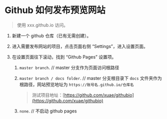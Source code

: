 # Github 如何发布预览网站

> 使用 xxx.github.io 访问。

1. 新建一个 github 仓库（已有无需创建）。

1. 进入需要发布网站的项目，点击页面右侧 “Settings”，进入设置页面。

1. 在设置页面往下滚动，找到 “Github Pages” 设置项。

    1. `master branch`. // master 分支作为页面访问根路径
    
    1. `master branch / docs folder`. // master 分支根目录下 `docs` 文件夹作为根路径，网站预览地址为 `https://账号名.github.io/仓库名`
   
        > 测试项目地址：[https://github.com/xuae/githubio](https://github.com/xuae/githubio)
    
    1. `none`. // 不启动 github pages
